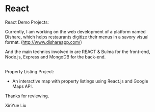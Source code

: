 # React

React Demo Projects:

Currently, I am working on the web development of a platform named Dishare, which helps restaurants digitize their menus in a savory visual format. (http://www.dishareapp.com/)  

And the main technics involved in are REACT & Bulma for the front-end, Node.js, Express and MongoDB for the back-end. <br /><br />

Property Listing Project:
- An interactive map with property listings using React.js and Google Maps API.
 
Thanks for reviewing.

XinYue Liu
